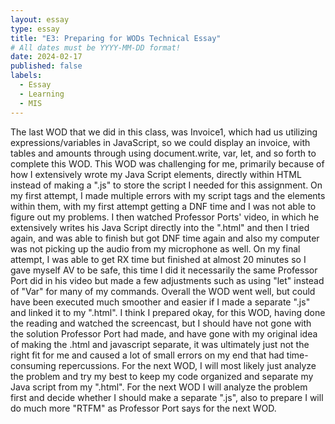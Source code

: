 ```yaml
---
layout: essay
type: essay
title: "E3: Preparing for WODs Technical Essay"
# All dates must be YYYY-MM-DD format!
date: 2024-02-17
published: false
labels:
  - Essay
  - Learning
  - MIS
---
```


The last WOD that we did in this class, was Invoice1, which had us utilizing expressions/variables in JavaScript, so we could display an invoice, with tables and amounts through using document.write, var, let, and so forth to complete this WOD. This WOD was challenging for me, primarily because of how I extensively wrote my Java Script elements, directly within HTML instead of making a ".js" to store the script I needed for this assignment. On my first attempt, I made multiple errors with my script tags and the elements within them, with my first attempt getting a DNF time and I was not able to figure out my problems. I then watched Professor Ports' video, in which he extensively writes his Java Script directly into the ".html" and then I tried again, and was able to finish but got DNF time again and also my computer was not picking up the audio from my microphone as well. On my final attempt, I was able to get RX time but finished at almost 20 minutes so I gave myself AV to be safe, this time I did it necessarily the same Professor Port did in his video but made a few adjustments such as using "let" instead of "Var" for many of my commands. Overall the WOD went well, but could have been executed much smoother and easier if I made a separate ".js" and linked it to my ".html". I think I prepared okay, for this WOD, having done the reading and watched the screencast, but I should have not gone with the solution Professor Port had made, and have gone with my original idea of making the .html and javascript separate, it was ultimately just not the right fit for me and caused a lot of small errors on my end that had time-consuming repercussions. For the next WOD, I will most likely just analyze the problem and try my best to keep my code organized and separate my Java script from my ".html". For the next WOD I will analyze the problem first and decide whether I should make a separate ".js", also to prepare I will do much more "RTFM" as Professor Port says for the next WOD.
